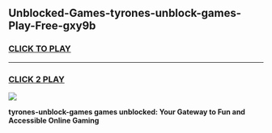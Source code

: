 
## Unblocked-Games-tyrones-unblock-games-Play-Free-gxy9b
<h3>
<a href="https://premium76.site?title=tyrones-unblock-games&ref=23A">CLICK TO PLAY</a></h3>
<hr>

<h3>
<a href="https://premium76.site?title=tyrones-unblock-games&ref=23A">CLICK 2 PLAY</a>
  
</h3>

<a href="https://premium76.site?title=tyrones-unblock-games&ref=23A"><img src="https://clearcache.store/games.png"></a>


**tyrones-unblock-games games unblocked: Your Gateway to Fun and Accessible Online Gaming**
